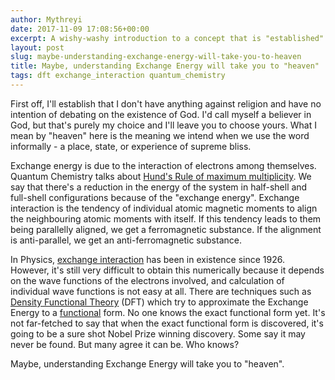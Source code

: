 ```yaml
---
author: Mythreyi
date: 2017-11-09 17:08:56+00:00
excerpt: A wishy-washy introduction to a concept that is "established" while still being rather mysterious.
layout: post
slug: maybe-understanding-exchange-energy-will-take-you-to-heaven
title: Maybe, understanding Exchange Energy will take you to "heaven"
tags: dft exchange_interaction quantum_chemistry
---
```


First off, I'll establish that I don't have anything against religion and have no intention of debating on the existence of God. I'd call myself a believer in God, but that's purely my choice and I'll leave you to choose yours. What I mean by "heaven" here is the meaning we intend when we use the word informally - a place, state, or experience of supreme bliss.

Exchange energy is due to the interaction of electrons among themselves. Quantum Chemistry talks about [Hund's Rule of maximum multiplicity](https://en.wikipedia.org/wiki/Hund%27s_rule_of_maximum_multiplicity). We say that there's a reduction in the energy of the system in half-shell and full-shell configurations because of the "exchange energy". Exchange interaction is the tendency of individual atomic magnetic moments to align the neighbouring atomic moments with itself. If this tendency leads to them being parallelly aligned, we get a ferromagnetic substance. If the alignment is anti-parallel, we get an anti-ferromagnetic substance.

In Physics, [exchange interaction](https://en.wikipedia.org/wiki/Exchange_interaction) has been in existence since 1926. However, it's still very difficult to obtain this numerically because it depends on the wave functions of the electrons involved, and calculation of individual wave functions is not easy at all. There are techniques such as [Density Functional Theory](https://en.wikipedia.org/wiki/Density_functional_theory) (DFT) which try to approximate the Exchange Energy to a [functional](https://en.wikipedia.org/wiki/Functional_(mathematics)) form. No one knows the exact functional form yet. It's not far-fetched to say that when the exact functional form is discovered, it's going to be a sure shot Nobel Prize winning discovery. Some say it may never be found. But many agree it can be. Who knows?

Maybe, understanding Exchange Energy will take you to "heaven".
